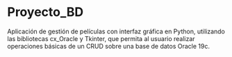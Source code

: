 # Proyecto_BD
Aplicación de gestión de películas con interfaz gráfica en Python, utilizando las bibliotecas cx_Oracle y Tkinter, que permita al usuario realizar operaciones básicas de un CRUD sobre una base de datos Oracle 19c.
